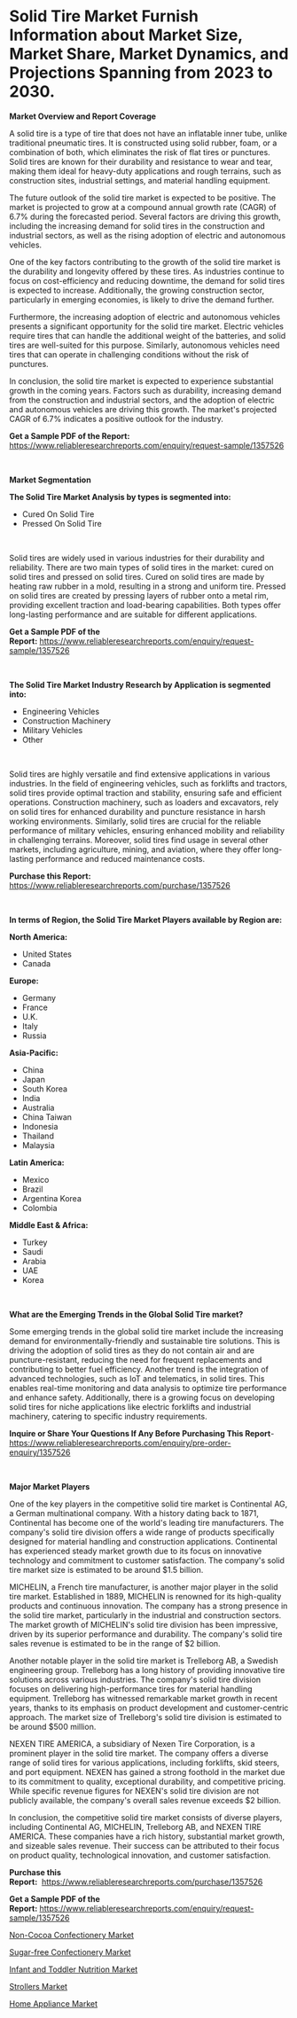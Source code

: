 <p><h1>Solid Tire Market Furnish Information about Market Size, Market Share, Market Dynamics, and Projections Spanning from 2023 to 2030.</h1></p><p><strong>Market Overview and Report Coverage</strong></p>
<p><p>A solid tire is a type of tire that does not have an inflatable inner tube, unlike traditional pneumatic tires. It is constructed using solid rubber, foam, or a combination of both, which eliminates the risk of flat tires or punctures. Solid tires are known for their durability and resistance to wear and tear, making them ideal for heavy-duty applications and rough terrains, such as construction sites, industrial settings, and material handling equipment.</p><p>The future outlook of the solid tire market is expected to be positive. The market is projected to grow at a compound annual growth rate (CAGR) of 6.7% during the forecasted period. Several factors are driving this growth, including the increasing demand for solid tires in the construction and industrial sectors, as well as the rising adoption of electric and autonomous vehicles.</p><p>One of the key factors contributing to the growth of the solid tire market is the durability and longevity offered by these tires. As industries continue to focus on cost-efficiency and reducing downtime, the demand for solid tires is expected to increase. Additionally, the growing construction sector, particularly in emerging economies, is likely to drive the demand further.</p><p>Furthermore, the increasing adoption of electric and autonomous vehicles presents a significant opportunity for the solid tire market. Electric vehicles require tires that can handle the additional weight of the batteries, and solid tires are well-suited for this purpose. Similarly, autonomous vehicles need tires that can operate in challenging conditions without the risk of punctures.</p><p>In conclusion, the solid tire market is expected to experience substantial growth in the coming years. Factors such as durability, increasing demand from the construction and industrial sectors, and the adoption of electric and autonomous vehicles are driving this growth. The market's projected CAGR of 6.7% indicates a positive outlook for the industry.</p></p>
<p><strong>Get a Sample PDF of the Report:</strong> <a href="https://www.reliableresearchreports.com/enquiry/request-sample/1357526">https://www.reliableresearchreports.com/enquiry/request-sample/1357526</a></p>
<p>&nbsp;</p>
<p><strong>Market Segmentation</strong></p>
<p><strong>The Solid Tire Market Analysis by types is segmented into:</strong></p>
<p><ul><li>Cured On Solid Tire</li><li>Pressed On Solid Tire</li></ul></p>
<p>&nbsp;</p>
<p><p>Solid tires are widely used in various industries for their durability and reliability. There are two main types of solid tires in the market: cured on solid tires and pressed on solid tires. Cured on solid tires are made by heating raw rubber in a mold, resulting in a strong and uniform tire. Pressed on solid tires are created by pressing layers of rubber onto a metal rim, providing excellent traction and load-bearing capabilities. Both types offer long-lasting performance and are suitable for different applications.</p></p>
<p><strong>Get a Sample PDF of the Report:</strong>&nbsp;<a href="https://www.reliableresearchreports.com/enquiry/request-sample/1357526">https://www.reliableresearchreports.com/enquiry/request-sample/1357526</a></p>
<p>&nbsp;</p>
<p><strong>The Solid Tire Market Industry Research by Application is segmented into:</strong></p>
<p><ul><li>Engineering Vehicles</li><li>Construction Machinery</li><li>Military Vehicles</li><li>Other</li></ul></p>
<p>&nbsp;</p>
<p><p>Solid tires are highly versatile and find extensive applications in various industries. In the field of engineering vehicles, such as forklifts and tractors, solid tires provide optimal traction and stability, ensuring safe and efficient operations. Construction machinery, such as loaders and excavators, rely on solid tires for enhanced durability and puncture resistance in harsh working environments. Similarly, solid tires are crucial for the reliable performance of military vehicles, ensuring enhanced mobility and reliability in challenging terrains. Moreover, solid tires find usage in several other markets, including agriculture, mining, and aviation, where they offer long-lasting performance and reduced maintenance costs.</p></p>
<p><strong>Purchase this Report:</strong>&nbsp; <a href="https://www.reliableresearchreports.com/purchase/1357526">https://www.reliableresearchreports.com/purchase/1357526</a></p>
<p>&nbsp;</p>
<p><strong>In terms of Region, the Solid Tire Market Players available by Region are:</strong></p>
<p>
    <p> <strong> North America: </strong>
        <ul>
            <li>United States</li>
            <li>Canada</li>
        </ul>
        </p> 
    <p> <strong> Europe: </strong>
        <ul>
            <li>Germany</li>
            <li>France</li>
            <li>U.K.</li>
            <li>Italy</li>
            <li>Russia</li>
        </ul>
        </p> 
    <p> <strong> Asia-Pacific: </strong>
        <ul>
            <li>China</li>
            <li>Japan</li>
            <li>South Korea</li>
            <li>India</li>
            <li>Australia</li>
            <li>China Taiwan</li>
            <li>Indonesia</li>
            <li>Thailand</li>
            <li>Malaysia</li>
        </ul>
        </p> 
    <p> <strong> Latin America: </strong>
        <ul>
            <li>Mexico</li>
            <li>Brazil</li>
            <li>Argentina Korea</li>
            <li>Colombia</li>
        </ul>
        </p> 
    <p> <strong> Middle East & Africa: </strong>
        <ul>
            <li>Turkey</li>
            <li>Saudi</li>
            <li>Arabia</li>
            <li>UAE</li>
            <li>Korea</li>
        </ul>
    </p>
    </p>
<p>&nbsp;</p>
<p><strong>What are the Emerging Trends in the Global Solid Tire market?</strong></p>
<p><p>Some emerging trends in the global solid tire market include the increasing demand for environmentally-friendly and sustainable tire solutions. This is driving the adoption of solid tires as they do not contain air and are puncture-resistant, reducing the need for frequent replacements and contributing to better fuel efficiency. Another trend is the integration of advanced technologies, such as IoT and telematics, in solid tires. This enables real-time monitoring and data analysis to optimize tire performance and enhance safety. Additionally, there is a growing focus on developing solid tires for niche applications like electric forklifts and industrial machinery, catering to specific industry requirements.</p></p>
<p><strong>Inquire or Share Your Questions If Any Before Purchasing This Report</strong>- <a href="https://www.reliableresearchreports.com/enquiry/pre-order-enquiry/1357526">https://www.reliableresearchreports.com/enquiry/pre-order-enquiry/1357526</a></p>
<p>&nbsp;</p>
<p><strong>Major Market Players</strong></p>
<p><p>One of the key players in the competitive solid tire market is Continental AG, a German multinational company. With a history dating back to 1871, Continental has become one of the world's leading tire manufacturers. The company's solid tire division offers a wide range of products specifically designed for material handling and construction applications. Continental has experienced steady market growth due to its focus on innovative technology and commitment to customer satisfaction. The company's solid tire market size is estimated to be around $1.5 billion.</p><p>MICHELIN, a French tire manufacturer, is another major player in the solid tire market. Established in 1889, MICHELIN is renowned for its high-quality products and continuous innovation. The company has a strong presence in the solid tire market, particularly in the industrial and construction sectors. The market growth of MICHELIN's solid tire division has been impressive, driven by its superior performance and durability. The company's solid tire sales revenue is estimated to be in the range of $2 billion.</p><p>Another notable player in the solid tire market is Trelleborg AB, a Swedish engineering group. Trelleborg has a long history of providing innovative tire solutions across various industries. The company's solid tire division focuses on delivering high-performance tires for material handling equipment. Trelleborg has witnessed remarkable market growth in recent years, thanks to its emphasis on product development and customer-centric approach. The market size of Trelleborg's solid tire division is estimated to be around $500 million.</p><p>NEXEN TIRE AMERICA, a subsidiary of Nexen Tire Corporation, is a prominent player in the solid tire market. The company offers a diverse range of solid tires for various applications, including forklifts, skid steers, and port equipment. NEXEN has gained a strong foothold in the market due to its commitment to quality, exceptional durability, and competitive pricing. While specific revenue figures for NEXEN's solid tire division are not publicly available, the company's overall sales revenue exceeds $2 billion.</p><p>In conclusion, the competitive solid tire market consists of diverse players, including Continental AG, MICHELIN, Trelleborg AB, and NEXEN TIRE AMERICA. These companies have a rich history, substantial market growth, and sizeable sales revenue. Their success can be attributed to their focus on product quality, technological innovation, and customer satisfaction.</p></p>
<p><strong>Purchase this Report:</strong>&nbsp;&nbsp;<a href="https://www.reliableresearchreports.com/purchase/1357526">https://www.reliableresearchreports.com/purchase/1357526</a></p>
<p></p>
<p><strong>Get a Sample PDF of the Report:</strong>&nbsp;<a href="https://www.reliableresearchreports.com/enquiry/request-sample/1357526">https://www.reliableresearchreports.com/enquiry/request-sample/1357526</a></p>
<p><p><a href="https://www.linkedin.com/pulse/non-cocoa-confectionery-market-size-growth-forecast-3fgae/">Non-Cocoa Confectionery Market</a></p><p><a href="https://www.linkedin.com/pulse/sugar-free-confectionery-market-research-report-provides-9rxbe/">Sugar-free Confectionery Market</a></p><p><a href="https://www.linkedin.com/pulse/infant-toddler-nutrition-market-insights-players-forecast-kuq3e/">Infant and Toddler Nutrition Market</a></p><p><a href="https://medium.com/@laurenbrown1918/strollers-market-trends-and-market-analysis-forecasted-for-period-2023-2030-163f0555d817">Strollers Market</a></p><p><a href="https://medium.com/@christinascott1938/home-appliance-nbsp-market-focuses-on-market-share-size-and-projected-forecast-till-2030-4854ba0818c6">Home Appliance Market</a></p></p>